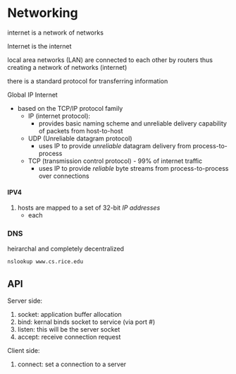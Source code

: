 # Networking

internet is a network of networks

Internet is the internet

local area networks (LAN) are connected to each other by routers thus creating a network of networks (internet)

there is a standard protocol for transferring information

Global IP Internet

- based on the TCP/IP protocol family
  - IP (internet protocol):
    - provides basic naming scheme and unreliable delivery capability of packets from host-to-host
  - UDP (Unreliable datagram protocol)
    - uses IP to provide *unreliable* datagram delivery from process-to-process
  - TCP (transmission control protocol) - 99% of internet traffic
    - uses IP to provide *reliable* byte streams from process-to-process over connections

#### IPV4

1. hosts are mapped to a set of 32-bit *IP addresses*
   - each 

### DNS

heirarchal and completely decentralized



```bash
nslookup www.cs.rice.edu
```



## API

Server side:

1. socket: application buffer allocation
2. bind: kernal binds socket to service (via port #)
3. listen: this will be the server socket
4. accept: receive connection request

Client side:

1. connect: set a connection to a server